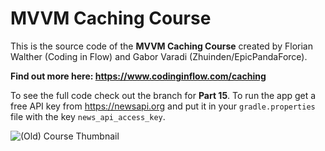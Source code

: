 # MVVM Caching Course

This is the source code of the **MVVM Caching Course** created by Florian Walther (Coding in Flow) and Gabor Varadi (Zhuinden/EpicPandaForce). 

**Find out more here: https://www.codinginflow.com/caching**

To see the full code check out the branch for **Part 15**. To run the app get a free API key from https://newsapi.org and put it in your `gradle.properties` file with the key `news_api_access_key`.

![(Old) Course Thumbnail](https://user-images.githubusercontent.com/52977034/116892813-8681e700-ac30-11eb-8bd3-ba27773ddd59.png)
